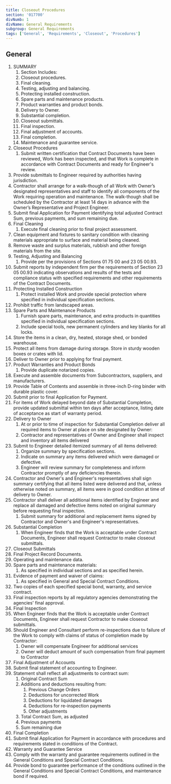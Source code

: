 ```yaml
---
title: Closeout Procedures
section: '017700'
divNumb: 1
divName: General Requirements
subgroup: General Requirements
tags: ['General', 'Requirements', 'Closeout', 'Procedures']
---
```


## General

1. SUMMARY
   1. Section Includes:
   1. Closeout procedures.
   1. Final cleaning.
   1. Testing, adjusting and balancing.
   1. Protecting installed construction.
   1. Spare parts and maintenance products.
   1. Product warranties and product bonds.
   1. Delivery to Owner.
   1. Substantial completion.
   1. Closeout submittals.
   1. Final inspection.
   1. Final adjustment of accounts.
   1. Final completion.
   1. Maintenance and guarantee service.
2. Closeout Procedures
   1. Submit written certification that Contract Documents have been reviewed, Work has been inspected, and that Work is complete in accordance with Contract Documents and ready for Engineer's review.
3. Provide submittals to Engineer required by authorities having jurisdiction.
4. Contractor shall arrange for a walk-though of all Work with Owner’s designated representatives and staff to identify all components of the Work requiring operation and maintenance. The walk-though shall be scheduled by the Contractor at least 14 days in advance with the Owner’s Representative and Project Engineer.
5. Submit final Application for Payment identifying total adjusted Contract Sum, previous payments, and sum remaining due.
6. Final Cleaning
   1. Execute final cleaning prior to final project assessment.
7. Clean equipment and fixtures to sanitary condition with cleaning materials appropriate to surface and material being cleaned.
8. Remove waste and surplus materials, rubbish and other foreign materials from the site.
9. Testing, Adjusting and Balancing
   1. Provide per the provisions of Sections 01 75 00 and 23 05 00.93.
10. Submit reports by independent firm per the requirements of Section 23 05 00.93 indicating observations and results of the tests and compliance status with specified requirements and other requirements of the Contract Documents.
11. Protecting Installed Construction
    1. Protect installed Work and provide special protection where specified in individual specification sections.
12. Prohibit traffic from landscaped areas.
13. Spare Parts and Maintenance Products
    1. Furnish spare parts, maintenance, and extra products in quantities specified in individual specification sections.
    1. Include special tools, new permanent cylinders and key blanks for all locks.
14. Store the items in a clean, dry, heated, storage shed, or bonded warehouse.
15. Protect all items from damage during storage. Store in sturdy wooden boxes or crates with lid.
16. Deliver to Owner prior to applying for final payment.
17. Product Warranties and Product Bonds
    1. Provide duplicate notarized copies.
18. Execute and assemble documents from Subcontractors, suppliers, and manufacturers.
19. Provide Table of Contents and assemble in three-inch D-ring binder with durable plastic cover.
20. Submit prior to final Application for Payment.
21. For items of Work delayed beyond date of Substantial Completion, provide updated submittal within ten days after acceptance, listing date of acceptance as start of warranty period.
22. Delivery to Owner
    1. At or prior to time of inspection for Substantial Completion deliver all required items to Owner at place on site designated by Owner:
    1. Contractor and representatives of Owner and Engineer shall inspect and inventory all items delivered
23. Submit to Engineer detailed itemized summary of all items delivered:
    1. Organize summary by specification sections.
    2. Indicate on summary any items delivered which were damaged or defective.
    3. Engineer will review summary for completeness and inform Contractor promptly of any deficiencies therein.
24. Contractor and Owner's and Engineer's representatives shall sign summary certifying that all items listed were delivered and that, unless otherwise noted on summary, all items were in good condition at time of delivery to Owner.
25. Contractor shall deliver all additional items identified by Engineer and replace all damaged and defective items noted on original summary before requesting final inspection.
    1. Submit summary for additional and replacement items signed by Contractor and Owner's and Engineer's representatives.
26. Substantial Completion
    1. When Engineer finds that the Work is acceptable under Contract Documents, Engineer shall request Contractor to make closeout submittals.
27. Closeout Submittals
28. Final Project Record Documents.
29. Operating and maintenance data.
30. Spare parts and maintenance materials:
    1. As specified in individual sections and as specified herein.
31. Evidence of payment and waiver of claims:
    1. As specified in General and Special Contract Conditions.
32. Two copies of each specified special bond, warranty, and service contract.
33. Final inspection reports by all regulatory agencies demonstrating the agencies' final approval.
34. Final Inspection
35. When Engineer finds that the Work is acceptable under Contract Documents, Engineer shall request Contractor to make closeout submittals.
36. Should Engineer and Consultant perform re-inspections due to failure of the Work to comply with claims of status of completion made by Contractor:
    1. Owner will compensate Engineer for additional services
    2. Owner will deduct amount of such compensation from final payment to Contractor
37. Final Adjustment of Accounts
38. Submit final statement of accounting to Engineer.
39. Statement shall reflect all adjustments to contract sum:
    1. Original Contract Sum
    2. Additions and deductions resulting from:
       1. Previous Change Orders
       2. Deductions for uncorrected Work
       3. Deductions for liquidated damages
       4. Deductions for re-inspection payments
       5. Other adjustments
    3. Total Contract Sum, as adjusted
    4. Previous payments
    5. Sum remaining due
40. Final Completion
41. Submit final Application for Payment in accordance with procedures and requirements stated in conditions of the Contract.
42. Warranty and Guarantee Service
43. Comply with the warranty and guarantee requirements outlined in the General Conditions and Special Contract Conditions.
44. Provide bond to guarantee performance of the conditions outlined in the General Conditions and Special Contract Conditions, and maintenance bond if required.
